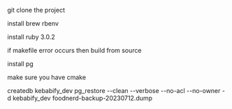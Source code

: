 git clone the project

install brew rbenv

install ruby 3.0.2

if makefile error occurs then build from source

install pg

make sure you have cmake

createdb kebabify_dev
pg_restore --clean --verbose --no-acl --no-owner -d kebabify_dev foodnerd-backup-20230712.dump

